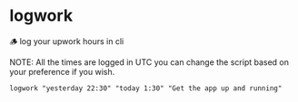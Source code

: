 # logwork
🪵 log your upwork hours in cli

NOTE: All the times are logged in UTC you can change the script based on your preference if you wish.

```shell
logwork "yesterday 22:30" "today 1:30" "Get the app up and running"
```
